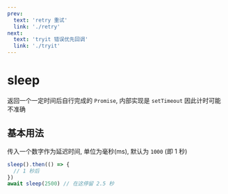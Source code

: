 ```yaml
---
prev:
  text: 'retry 重试'
  link: './retry'
next:
  text: 'tryit 错误优先回调'
  link: './tryit'
---
```


# sleep

返回一个一定时间后自行完成的 `Promise`, 内部实现是 `setTimeout` 因此计时可能不准确

## 基本用法

传入一个数字作为延迟时间, 单位为毫秒(ms), 默认为 `1000` (即 1 秒)

```js
sleep().then(() => {
  // 1 秒后
})
await sleep(2500) // 在这停留 2.5 秒
```
